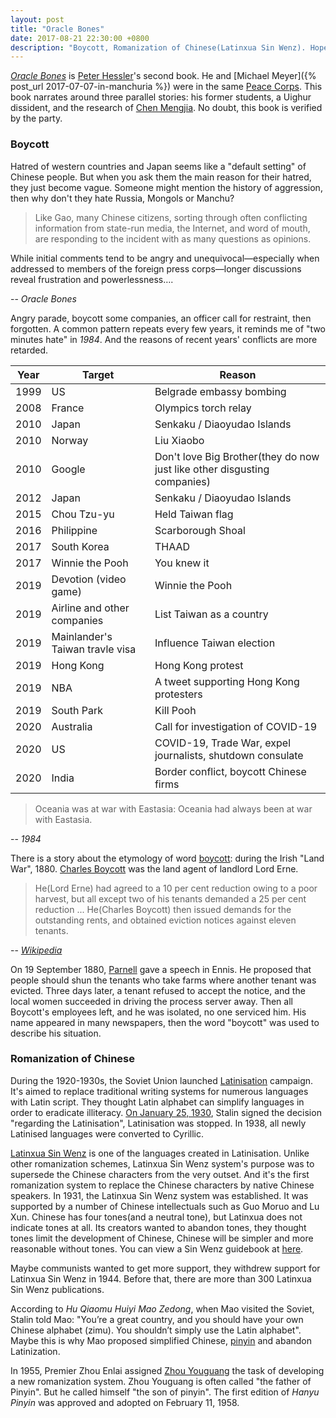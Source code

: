 ```yaml
---
layout: post
title: "Oracle Bones"
date: 2017-08-21 22:30:00 +0800
description: "Boycott, Romanization of Chinese(Latinxua Sin Wenz). Hope this book can be published in 'Chat nar' someday."
---
```


[*Oracle Bones*](https://www.amazon.com/Oracle-Bones-Journey-Through-China/dp/0060826592) is [Peter Hessler](https://en.wikipedia.org/wiki/Peter_Hessler)'s second book. He and [Michael Meyer]({% post_url 2017-07-07-in-manchuria %}) were in the same [Peace Corps](https://en.wikipedia.org/wiki/Peace_Corps). This book narrates around three parallel stories: his former students, a Uighur dissident, and the research of [Chen Mengjia](https://en.wikipedia.org/wiki/Chen_Mengjia). No doubt, this book is verified  by the party.

### Boycott

Hatred of western countries and Japan seems like a "default setting" of Chinese people. But when you ask them the main reason for their hatred, they just become vague. Someone might mention the history of aggression, then why don't they hate Russia, Mongols or Manchu?

>Like Gao, many Chinese citizens, sorting through often conflicting information from state-run media, the Internet, and word of mouth, are responding to the incident with as many questions as opinions.
>
While initial comments tend to be angry and unequivocal—especially when addressed to members of the foreign press corps—longer discussions reveal frustration and powerlessness….  
>
-- <cite>Oracle Bones</cite>

Angry parade, boycott some companies, an officer call for restraint, then forgotten. A common pattern repeats every few years, it reminds me of "two minutes hate" in *1984*. And the reasons of recent years' conflicts are more retarded.

| Year | Target                          | Reason                                                                   |
|------|---------------------------------|--------------------------------------------------------------------------|
| 1999 | US                              | Belgrade embassy bombing                                                 |
| 2008 | France                          | Olympics torch relay                                                     |
| 2010 | Japan                           | Senkaku / Diaoyudao Islands                                              |
| 2010 | Norway                          | Liu Xiaobo                                                               |
| 2010 | Google                          | Don't love Big Brother(they do now just like other disgusting companies) |
| 2012 | Japan                           | Senkaku / Diaoyudao Islands                                              |
| 2015 | Chou Tzu-yu                     | Held Taiwan flag                                                         |
| 2016 | Philippine                      | Scarborough Shoal                                                        |
| 2017 | South Korea                     | THAAD                                                                    |
| 2017 | Winnie the Pooh                 | You knew it                                                              |
| 2019 | Devotion (video game)           | Winnie the Pooh                                                          |
| 2019 | Airline and other companies     | List Taiwan as a country                                                 |
| 2019 | Mainlander's Taiwan travle visa | Influence Taiwan election                                                |
| 2019 | Hong Kong                       | Hong Kong protest                                                        |
| 2019 | NBA                             | A tweet supporting Hong Kong protesters                                  |
| 2019 | South Park                      | Kill Pooh                                                                |
| 2020 | Australia                       | Call for investigation of COVID-19                                       |
| 2020 | US                              | COVID-19, Trade War, expel journalists, shutdown consulate               |
| 2020 | India                           | Border conflict, boycott Chinese firms                                   |

>Oceania was at war with Eastasia: Oceania had always been at war with Eastasia.
>
-- <cite>1984</cite>

There is a story about the etymology of word [boycott](https://en.wikipedia.org/wiki/Boycott): during the Irish "Land War", 1880. [Charles Boycott](https://en.wikipedia.org/wiki/Charles_Boycott) was the land agent of landlord Lord Erne.

>He(Lord Erne) had agreed to a 10 per cent reduction owing to a poor harvest, but all except two of his tenants demanded a 25 per cent reduction ... He(Charles Boycott) then issued demands for the outstanding rents, and obtained eviction notices against eleven tenants.
>
-- <cite>[Wikipedia](https://en.wikipedia.org/wiki/Charles_Boycott#Community_action)</cite>

On 19 September 1880, [Parnell](https://en.wikipedia.org/wiki/Charles_Stewart_Parnell) gave a speech in Ennis. He proposed that people should shun the tenants who take farms where another tenant was evicted. Three days later, a tenant refused to accept the notice, and the local women succeeded in driving the process server away. Then all Boycott's employees left, and he was isolated, no one serviced him. His name appeared in many newspapers, then the word "boycott" was used to describe his situation.

### Romanization of Chinese

During the 1920-1930s, the Soviet Union launched [Latinisation](https://en.wikipedia.org/wiki/Latinisation_in_the_Soviet_Union) campaign. It's aimed to replace traditional writing systems for numerous languages with Latin script. They thought Latin alphabet can simplify languages in order to eradicate illiteracy. [On January 25, 1930](http://www.fift.ugal.ro/revistadeistorie/anale/10/1007%20SISCANU.pdf), Stalin signed the decision "regarding the Latinisation", Latinisation was stopped. In 1938, all newly Latinised languages were converted to Cyrillic.

[Latinxua Sin Wenz](https://en.wikipedia.org/wiki/Latinxua_Sin_Wenz) is one of the languages created in Latinisation. Unlike other romanization schemes, Latinxua Sin Wenz system's purpose was to supersede the Chinese characters from the very outset. And it's the first romanization system to replace the Chinese characters by native Chinese speakers. In 1931, the Latinxua Sin Wenz system was established. It was supported by a number of Chinese intellectuals such as Guo Moruo and Lu Xun. Chinese has four tones(and a neutral tone), but Latinxua does not indicate tones at all. Its creators wanted to  abandon tones, they thought tones limit the development of Chinese, Chinese will be simpler and more reasonable without tones. You can view a Sin Wenz guidebook at [here](http://www.pinyin.info/romanization/sinwenz/index.html).

Maybe communists wanted to get more support, they withdrew support for Latinxua Sin Wenz in 1944. Before that, there are more than 300 Latinxua Sin Wenz publications.

According to *Hu Qiaomu Huiyi Mao Zedong*, when Mao visited the Soviet, Stalin told Mao: "You’re a great country, and you should have your own Chinese alphabet (zimu). You shouldn’t simply use the Latin alphabet". Maybe this is why Mao proposed simplified Chinese, [pinyin](https://en.wikipedia.org/wiki/Pinyin) and abandon Latinization.

In 1955, Premier Zhou Enlai assigned [Zhou Youguang](https://en.wikipedia.org/wiki/Zhou_Youguang) the task of developing a new romanization system. Zhou Youguang is often called "the father of Pinyin". But he called himself "the son of pinyin". The first edition of *Hanyu Pinyin* was approved and adopted on February 11, 1958.
